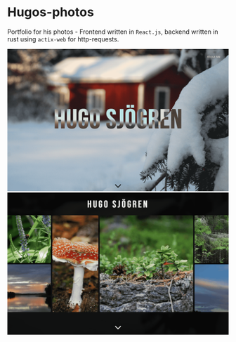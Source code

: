# Hugos-photos
Portfolio for his photos - Frontend written in `React.js`, backend written in rust using `actix-web` for http-requests. 

<img src="./.github/screenshots/section-1.png">
<img src="./.github/screenshots/section-2.png">
